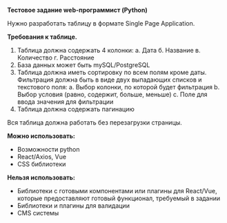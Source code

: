 **Тестовое задание web-программист (Python)**

Нужно разработать таблицу в формате Single Page Application.

**Требования к таблице.**

1. Таблица должна содержать 4 колонки:
    а. Дата
    б. Название
    в. Количество
    г. Расстояние
2. База данных может быть mySQL/PostgreSQL
3. Таблица должна иметь сортировку по всем полям кроме даты. Фильтрация должна быть в виде двух выпадающих списков и текстового поля:
    a. Выбор колонки, по которой будет фильтрация
    b. Выбор условия (равно, содержит, больше, меньше)
    c. Поле для ввода значения для фильтрации
4. Таблица должна содержать пагинацию

Вся таблица должна работать без перезагрузки страницы.

**Можно использовать:**

- Возможности python
- React/Axios, Vue
- CSS библиотеки

**Нельзя использовать:**

- Библиотеки с готовыми компонентами или плагины для React/Vue, которые предоставляют готовый функционал, требуемый в задании
- Библиотеки и плагины для валидации
- CMS системы
